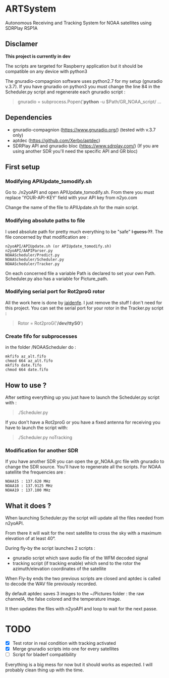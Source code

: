 # ARTSystem
Autonomous Receiving and Tracking System for NOAA satellites using SDRPlay RSP1A

## Disclamer

**This project is currently in dev**

The scripts are targeted for Raspberry application but it should be compatible on any device with python3

The gnuradio-compagnion software uses python2.7 for my setup (gnuradio v.3.7). If you have gnuradio on python3 you must change the line 84 in the Scheduler.py script and regenerate each gnuradio script :
> gnuradio = subprocess.Popen('**python** -u $Path/GR_NOAA_script/ ...

## Dependencies

- gnuradio-compagnion (https://www.gnuradio.org/) (tested with v.3.7 only)
- aptdec (https://github.com/Xerbo/aptdec)
- SDRPlay API and gnuradio bloc (https://www.sdrplay.com/) (If you are using another SDR you'll need the specific API and GR bloc)

## First setup

### Modifying APIUpdate_tomodify.sh

Go to ./n2yoAPI and open APIUpdate_tomodify.sh. From there you must replace 'YOUR-API-KEY' field with your API key from n2yo.com

Change the name of the file to APIUpdate.sh for the main script.

### Modifying absolute paths to file

I used absolute path for pretty much everything to be "safe" ~~I guess ??~~. The file concerned by that modification are :
```
n2yoAPI/APIUpdate.sh (or APIUpdate_tomodify.sh)
n2yoAPI/AAPIParser.py
NOAAScheduler/Predict.py
NOAAScheduler/Scheduler.py
NOAAScheduler/Tracker.py
```
On each concerned file a variable Path is declared to set your own Path. Scheduler.py also has a variable for Picture_path.
### Modifying serial port for Rot2proG rotor

All the work here is done by [jaidenfe](https://github.com/jaidenfe/rot2proG). I just remove the stuff I don't need for this project. You can set the serial port for your rotor in the Tracker.py script :

> Rotor = Rot2proG('**/dev/ttyS0**')

### Create fifo for subprocesses

in the folder /NOAAScheduler do :

```
mkfifo az_alt.fifo
chmod 664 az_alt.fifo
mkfifo date.fifo
chmod 664 date.fifo
```

## How to use ?

After setting everything up you just have to launch the Scheduler.py script with :

> ./Scheduler.py

If you don't have a Rot2proG or you have a fixed antenna for receiving you have to launch the script with:

> ./Scheduler.py noTracking

### Modification for another SDR 

If you have another SDR you can open the gr_NOAA.grc file with gnuradio to change the SDR source. You'll have to regenerate all the scripts. For NOAA satellite the frequencies are :

```
NOAA15 : 137.620 MHz
NOAA18 : 137.9125 MHz
NOAA19 : 137.100 MHz
```

## What it does ?

When launching Scheduler.py the script will update all the files needed from n2yoAPI.

From there it will wait for the next satellite to cross the sky with a maximum elevation of at least 40°.

During fly-by the script launches 2 scripts :
- gnuradio script which save audio file of the WFM decoded signal
- tracking script (if tracking enable) which send to the rotor the azimuth/elevation coordinates of the satellite

When Fly-by ends the two previous scripts are closed and aptdec is called to decode the WAV file previously recorded.

By default aptdec saves 3 images to the ~/Pictures folder : the raw channelA, the false colored and the temperature image.

It then updates the files with n2yoAPI and loop to wait for the next passe.

# TODO

- [x] Test rotor in real condition with tracking activated
- [x] Merge gnuradio scripts into one for every satellites
- [ ] Script for bladerf compatibility

Everything is a big mess for now but it should works as espected. I will probably clean thing up with the time.
